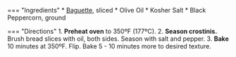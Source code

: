 === "Ingredients"
    * [Baguette](../../dough/baguettes.md), sliced
    * Olive Oil
    * Kosher Salt
    * Black Peppercorn, ground

=== "Directions"
    1. **Preheat oven** to 350ºF (177ºC).
    2. **Season crostinis.** Brush bread slices with oil, both sides. Season with salt and pepper.
    3. **Bake** 10 minutes at 350ºF. Flip. Bake 5 - 10 minutes more to desired texture.
